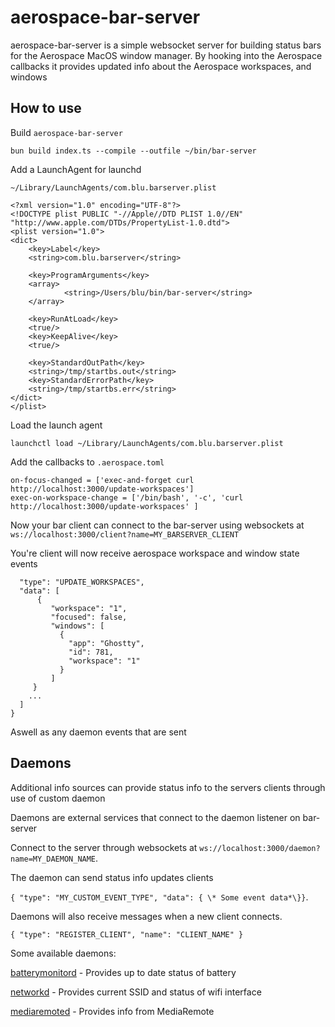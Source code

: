 # aerospace-bar-server

aerospace-bar-server is a simple websocket server for building status bars for the Aerospace MacOS window manager. By hooking into the Aerospace callbacks it provides updated info about the Aerospace workspaces, and windows

## How to use

Build `aerospace-bar-server`

`bun build index.ts --compile --outfile ~/bin/bar-server`

Add a LaunchAgent for launchd 

`~/Library/LaunchAgents/com.blu.barserver.plist`

```
<?xml version="1.0" encoding="UTF-8"?>
<!DOCTYPE plist PUBLIC "-//Apple//DTD PLIST 1.0//EN" "http://www.apple.com/DTDs/PropertyList-1.0.dtd">
<plist version="1.0">
<dict>
    <key>Label</key>
    <string>com.blu.barserver</string>

    <key>ProgramArguments</key>
    <array>
            <string>/Users/blu/bin/bar-server</string>
    </array>

    <key>RunAtLoad</key>
    <true/>
    <key>KeepAlive</key>
    <true/>

    <key>StandardOutPath</key>
    <string>/tmp/startbs.out</string>
    <key>StandardErrorPath</key>
    <string>/tmp/startbs.err</string>
</dict>
</plist>
```

Load the launch agent

`launchctl load ~/Library/LaunchAgents/com.blu.barserver.plist`

Add the callbacks to `.aerospace.toml`

```
on-focus-changed = ['exec-and-forget curl http://localhost:3000/update-workspaces']
exec-on-workspace-change = ['/bin/bash', '-c', 'curl http://localhost:3000/update-workspaces' ]
```

Now your bar client can connect to the bar-server using websockets at `ws://localhost:3000/client?name=MY_BARSERVER_CLIENT`

You're client will now receive aerospace workspace and window state events

```{
  "type": "UPDATE_WORKSPACES",
  "data": [
      {
         "workspace": "1",
         "focused": false,
         "windows": [
           {
             "app": "Ghostty",
             "id": 781,
             "workspace": "1"
           }
         ]
     }
    ...
  ]
}
```

Aswell as any daemon events that are sent

## Daemons

Additional info sources can provide status info to the servers clients through use of custom daemon

Daemons are external services that connect to the daemon listener on bar-server

Connect to the server through websockets at `ws://localhost:3000/daemon?name=MY_DAEMON_NAME`.

The daemon can send status info updates clients 

`{ "type": "MY_CUSTOM_EVENT_TYPE", "data": { \* Some event data*\}}`.

Daemons will also receive messages when a new client connects.

`{ "type": "REGISTER_CLIENT", "name": "CLIENT_NAME" }`

Some available daemons:

[batterymonitord](https://github.com/m31u/barserver-batterymonitord) - Provides up to date status of battery

[networkd](https://github.com/m31u/barserver-networkd) - Provides current SSID and status of wifi interface

[mediaremoted](https://github.com/m31u/barserver-mediaremoted) - Provides info from MediaRemote
